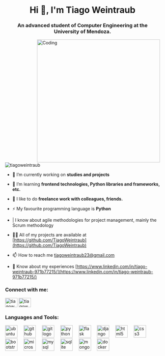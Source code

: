 
<h1 align="center">Hi 👋, I'm Tiago Weintraub</h1>
<h3 align="center">An advanced student of Computer Engineering at the University of Mendoza.</h3>
<img align="right" alt="Coding" width="400" src="https://user-images.githubusercontent.com/74038190/212749447-bfb7e725-6987-49d9-ae85-2015e3e7cc41.gif">

<p align="left"><img src="https://komarev.com/ghpvc/?username=tiagoweintraub&label=Profile%20views&color=0e75b6&style=flat" alt="tiagoweintraub"/></p>

- 🔭 I’m currently working on **studies and projects**

- 🌱 I’m learning **frontend technologies, Python libraries and frameworks, etc.**

- 🤝 I like to do **freelance work with colleagues, friends.**

- ⚡ My favourite programming language is **Python**

- | I know about agile methodologies for project management, mainly the Scrum methodology

- 👨‍💻 All of my projects are available at [https://github.com/TiagoWeintraub](https://github.com/TiagoWeintraub)

- 📫 How to reach me tiagoweintraub23@gmail.com

- 📄 Know about my experiences [https://www.linkedin.com/in/tiago-weintraub-971b77215/](https://www.linkedin.com/in/tiago-weintraub-971b77215/)

<h3 align="left">Connect with me:</h3>
<p align="left">
<a href="https://linkedin.com/in/tiagoweintraub" target="blank"><img align="center" src="https://raw.githubusercontent.com/rahuldkjain/github-profile-readme-generator/master/src/images/icons/Social/linked-in-alt.svg" alt="tiagoweintraub" height="30" width="40" /></a>
<a href="https://instagram.com/tiagoweintraub" target="blank"><img align="center" src="https://raw.githubusercontent.com/rahuldkjain/github-profile-readme-generator/master/src/images/icons/Social/instagram.svg" alt="tiagoweintraub" height="30" width="40" /></a>
</p>

<h3 align="left">Languages and Tools:</h3>
<div align="left">
  <img src="https://cdn.simpleicons.org/ubuntu/E95420" height="40" alt="ubuntu logo"  />
  <img width="12" />
  <img src="https://cdn.simpleicons.org/github/181717" height="40" alt="github logo"  />
  <img width="12" />
  <img src="https://cdn.simpleicons.org/git/F05032" height="40" alt="git logo"  />
  <img width="12" />
  <img src="https://cdn.jsdelivr.net/gh/devicons/devicon/icons/python/python-original.svg" height="40" alt="python logo"  />
  <img width="12" />
  <img src="https://skillicons.dev/icons?i=flask" height="40" alt="flask logo"  />
  <img width="12" />
  <img src="https://skillicons.dev/icons?i=django" height="40" alt="django logo"  />
  <img width="12" />
  <img src="https://skillicons.dev/icons?i=html" height="40" alt="html5 logo"  />
  <img width="12" />
  <img src="https://skillicons.dev/icons?i=css" height="40" alt="css3 logo"  />
  <img width="12" />
  <img src="https://cdn.jsdelivr.net/gh/devicons/devicon/icons/bootstrap/bootstrap-original.svg" height="40" alt="bootstrap logo"  />
  <img width="12" />
  <img src="https://cdn.jsdelivr.net/gh/devicons/devicon/icons/microsoftsqlserver/microsoftsqlserver-plain.svg" height="40" alt="microsoftsqlserver logo"  />
  <img width="12" />
  <img src="https://cdn.jsdelivr.net/gh/devicons/devicon/icons/mysql/mysql-original.svg" height="40" alt="mysql logo"  />
  <img width="12" />
  <img src="https://cdn.jsdelivr.net/gh/devicons/devicon/icons/sqlite/sqlite-original.svg" height="40" alt="sqlite logo"  />
  <img width="12" />
  <img src="https://cdn.jsdelivr.net/gh/devicons/devicon/icons/mongodb/mongodb-original.svg" height="40" alt="mongodb logo"  />
  <img width="12" />
  <img src="https://cdn.jsdelivr.net/gh/devicons/devicon/icons/docker/docker-original.svg" height="40" alt="docker logo"  />
</div>

